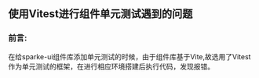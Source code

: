 ## 使用Vitest进行组件单元测试遇到的问题

### 前言:
在给sparke-ui组件库添加单元测试的时候，由于组件库基于Vite,故选用了Vitest作为单元测试的框架，在进行相应环境搭建后执行代码，发现报错。